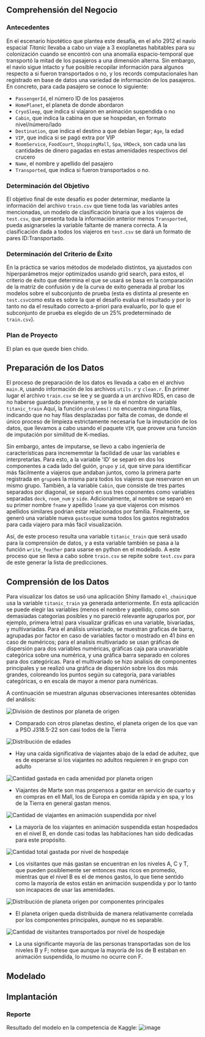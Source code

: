 ## Comprehensión del Negocio

### Antecedentes

En el escenario hipotético que plantea este desafía, en el año 2912 el navío espacial *Titanic* llevaba a cabo un viaje a 3 exoplanetas habitables para su colonización cuando se encontró con una anomalía espacio-temporal que transportó la mitad de los pasajeros a una dimensión alterna. Sin embargo, el navío sigue intacto y fue posible recopilar información para algunos respecto a si fueron transportados o no, y los records computacionales han registrado en base de datos una variedad de información de los pasajeros. En concreto, para cada pasajero se conoce lo siguiente:
- `PassengerId`, el número ID de los pasajeros
- `HomePlanet`, el planeta de donde abordaron
- `CryoSleep`, que indica sí viajaron en animación suspendida o no
- `Cabin`, que indica la cabina en que se hospedan, en formato nivel/número/lado
- `Destination`, que indica el destino a que debían llegar; `Age`, la edad
- `VIP`, que indica si se pagó extra por VIP
- `RoomService`, `FoodCourt`, `ShoppingMall`, `Spa`, `VRDeck`, son cada una las cantidades de dinero pagadas en estas amenidades respectivos del crucero
- `Name`, el nombre y apellido del pasajero
- `Transported`, que indica si fueron transportados o no. 

### Determinación del Objetivo

El objetivo final de este desafío es poder determinar, mediante la información del archivo `train.csv` que tiene toda las variables antes mencionadas, un modelo de clasificación binaria que a los viajeros de `test.csv`, que presenta toda la información anterior menos `Transported`, pueda asignarseles la variable faltante de manera correcta. A la clasificación dada a todos los viajeros en `test.csv` se dará un formato de pares ID:Transportado.

### Determinación del Criterio de Éxito

En la práctica se varios métodos de modelado distintos, ya ajustados con hiperparámetros mejor optimizados usando grid search, para estos, el criterio de éxito que determina el que se usará se basa en la comparación de la matriz de confusión y de la curva de exito generada al probar los modelos sobre el subconjunto de prueba (esta es distinta al presente en `test.csv`como esta es sobre la que el desafío evalua el resultado y por lo tanto no da el resultado correcto a-priori para evaluarlo, por lo que el subconjunto de prueba es elegido de un 25% predeterminado de `train.csv`).

### Plan de Proyecto

El plan es que quede bien chido.

## Preparación de los Datos
El proceso de preparación de los datos es llevada a cabo en el archivo `main.R`, usando información de los archivos `utils.r` y `clean.r`. En primer lugar el archivo `train.csv` se lee y se guarda a un archivo RDS, en caso de no haberse guardado previamente, y se le da el nombre de variable `titanic_train` Aquí, la función `problems()` no encuentra ninguna filas, indicando que no hay filas desplazadas por falta de comas, de donde el único proceso de limpieza estrictamente necesaria fue la imputación de los datos, que llevamos a cabo usando el paquete `VIM`, que provee una función de imputación por similitud de K-medias. 

Sin embargo, antes de imputarse, se llevo a cabo ingeniería de características para incrememntar la facilidad de usar las variables e interpretarlas. Para esto, a la variable 'ID' se separó en dos los componentes a cada lado del guión, `grupo` y `id`, que sirve para identificar más fácilmente a viajeros que andaban juntos, como la primera parte registrada en `grupo`es la misma para todos los viajeros que reservaron en un mismo grupo. También, a la variable `Cabin`, que consiste de tres partes separados por diagonal, se separó en sus tres coponentes como variables separadas `deck`, `room_num` y `side`. Adicionalmente, al nombre se separó en su primer nombre `fname` y apellido `lname` ya que viajeros con mismos apellidos similares podrian estar relacionados por familia. Finalmente, se generó una variable nueva `gastos`que suma todos los gastos registrados para cada viajero para más fácil visualización.

Así, de este proceso resulta una variable `titanic_train` que será usado para la comprensión de datos, y a esta variable también se pasa a la función `write_feather` para usarse en python en el modelado. A este proceso que se lleva a cabo sobre `train.csv` se repite sobre `test.csv` para de este generar la lista de predicciones.

## Comprensión de los Datos

Para visualizar los datos se usó una aplicación Shiny llamado `el_chaini`que usa la variable `titanic_train` ya generada anteriormente. En esta aplicación se puede elegir las variables (menos el nombre y apellido, como son demasiadas categorías posibles y no pareció relevante agruparlos por, por ejemplo, primera letra) para visualizar gráficas en una variable, bivariadas, y multivariadas. Para el análisis univariado, se muestran graficas de barra, agrupadas por factor en caso de variables factor o mostrado en 41 *bins* en caso de numéricos; para el analisis multivariado se usan gráficas de dispersión para dos variables numéricas, gráficas caja para unavariable categórica sobre una numérica, y una gráfica barra separado en colores para dos categóricas. Para el multivariado se hizo analisis de componentes principales y se realizó una gráfica de dispersión sobre los dos más grandes, coloreando los puntos según su categoría, para variables categóricas, o en escala de mayor a menor para numéricas.

A continuación se muestran algunas observaciones interesantes obtenidas del análisis:

![División de destinos por planeta de origen](https://github.com/JavierCorralLizarraga/MineriaDeDatos/blob/main/Final/spaceship-titanic/img/destino-homeplanet.png)
- Comparado con otros planetas destino, el planeta origen de los que van a PSO J318.5-22 son casi todos de la Tierra


![Distribución de edades](https://github.com/JavierCorralLizarraga/MineriaDeDatos/blob/main/Final/spaceship-titanic/img/edad.png)
- Hay una caida significativa de viajantes abajo de la edad de adultez, que es de esperarse si los viajantes no adultos requieren ir en grupo con adulto


![Cantidad gastada en cada amenidad por planeta origen](https://github.com/JavierCorralLizarraga/MineriaDeDatos/blob/main/Final/spaceship-titanic/img/gastos-by-homeplanet.png)
- Viajantes de Marte son mas propensos a gastar en servicio de cuarto y en compras en ell Mall, los de Europa en comida rápida y en spa, y los de la Tierra en general gastan menos.


![Cantidad de viajantes en animación suspendida por nivel](https://github.com/JavierCorralLizarraga/MineriaDeDatos/blob/main/Final/spaceship-titanic/img/cryosleep.png)
- La mayoría de los viajantes en animación suspendida estan hospedados en el nivel B, en donde casi todas las habitaciones han sido dedicadas para este propósito.


![Cantidad total gastada por nivel de hospedaje](https://github.com/JavierCorralLizarraga/MineriaDeDatos/blob/main/Final/spaceship-titanic/img/gastos-deck.png)
- Los visitantes que más gastan se encuentran en los niveles A, C y T, que pueden posiblemente ser entonces mas ricos en promedio, mientras que el nivel B es el de menos gastos, lo que tiene sentido como la mayoría de estos están en animación suspendida y por lo tanto son incapaces de usar las amenidades.



![Distribución de planeta origen por componentes principales](https://github.com/JavierCorralLizarraga/MineriaDeDatos/blob/main/Final/spaceship-titanic/img/multivariado.png)
- El planeta orígen queda distribuida de manera relativamente correlada por los componentes principales, aunque no es separable.


![Cantidad de visitantes transportados por nivel de hospedaje](https://github.com/JavierCorralLizarraga/MineriaDeDatos/blob/main/Final/spaceship-titanic/img/transported-deck.png)
- La una significante mayoría de las personas transportadas son de los niveles B y F; notese que aunque la mayoría de los de B estaban en animación suspendida, lo musmo no ocurre con F.


## Modelado

## Implantación

### Reporte
Resultado del modelo en la competencia de Kaggle:
![image](https://user-images.githubusercontent.com/36738020/172203096-7e965a82-fb83-489e-a613-8e4982ed31c6.png)

